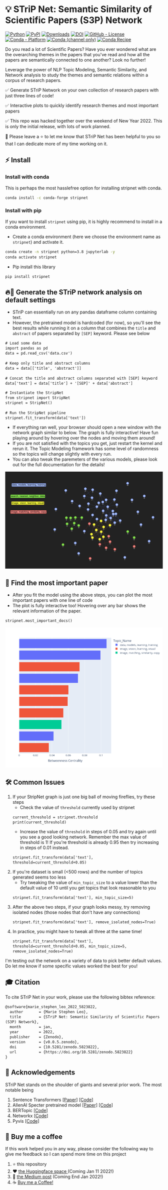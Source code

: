 # 💡 STriP Net: Semantic Similarity of Scientific Papers (S3P) Network

<!--- BADGES: START --->
[![Python](https://img.shields.io/pypi/pyversions/stripnet.svg?style=plastic)][#pypi-package]
[![PyPI](https://badge.fury.io/py/stripnet.svg)](https://badge.fury.io/py/stripnet)
[![Downloads](http://pepy.tech/badge/stripnet)][#pypi-package]
[![DOI](https://zenodo.org/badge/444768334.svg)](https://zenodo.org/badge/latestdoi/444768334)
[![GitHub - License](https://img.shields.io/github/license/stephenleo/stripnet?logo=github&style=flat&color=green)][#github-license]
[![Conda - Platform](https://img.shields.io/conda/pn/conda-forge/stripnet?logo=anaconda&style=flat)][#conda-forge-package]
[![Conda (channel only)](https://img.shields.io/conda/vn/conda-forge/stripnet?logo=anaconda&style=flat&color=orange)][#conda-forge-package]
[![Conda Recipe](https://img.shields.io/static/v1?logo=conda-forge&style=flat&color=green&label=recipe&message=stripnet)][#conda-forge-feedstock]

[#github-license]: https://github.com/stephenleo/stripnet/blob/main/LICENSE
[#pypi-package]: https://pypi.org/project/stripnet/
[#conda-forge-package]: https://anaconda.org/conda-forge/stripnet
[#conda-forge-feedstock]: https://github.com/conda-forge/stripnet-feedstock
<!--- BADGES: END --->

Do you read a lot of Scientific Papers? Have you ever wondered what are the overarching themes in the papers that you've read and how all the papers are semantically connected to one another? Look no further!

Leverage the power of NLP Topic Modeling, Semantic Similarity, and Network analysis to study the themes and semantic relations within a corpus of research papers.

✅ Generate STriP Network on your own collection of research papers with just three lines of code!

✅ Interactive plots to quickly identify research themes and most important papers

✅ This repo was hacked together over the weekend of New Year 2022. This is only the initial release, with lots of work planned.

💪 Please leave a ⭐ to let me know that STriP Net has been helpful to you so that I can dedicate more of my time working on it.

## ⚡ Install

### Install with conda

This is perhaps the most hasslefree option for installing stripnet with conda. 

```sh
conda install -c conda-forge stripnet
```

### Install with pip

If you want to install `stripnet` using pip, it is highly recommend to install in a conda environment.

- Create a conda environment (here we choose the environment name as `stripnet`) and activate it.

```sh
conda create -n stripnet python=3.8 jupyterlab -y
conda activate stripnet
```

- Pip install this library

```sh
pip install stripnet
```

## 🔥🚀 Generate the STriP network analysis on default settings
- STriP can essentially run on any pandas dataframe column containing text. 
- However, the pretrained model is hardcoded (for now), so you'll see the best results while running it on a column that combines the `title` and `abstract` of papers separated by `[SEP]` keyword. Please see below 

```
# Load some data
import pandas as pd
data = pd.read_csv('data.csv')

# Keep only title and abstract columns
data = data[['title', 'abstract']]

# Concat the title and abstract columns separated with [SEP] keyword
data['text'] = data['title'] + '[SEP]' + data['abstract']
```

```
# Instantiate the StripNet
from stripnet import StripNet
stripnet = StripNet()

# Run the StripNet pipeline
stripnet.fit_transform(data['text'])
```

- If everything ran well, your browser should open a new window with the network graph similar to below. The graph is fully interactive! Have fun playing around by hovering over the nodes and moving them around!
- If you are not satisfied with the topics you get, just restart the kernel and rerun it. The Topic Modeling framework has some level of randomness so the topics will change slightly with every run.
- You can also tweak the paremeters of the various models, please look out for the full documentation for the details!

![STriP Network](https://github.com/stephenleo/stripnet/blob/main/images/strip_network.png?raw=true "Sample STriP Network")

## 🏅 Find the most important paper
- After you fit the model using the above steps, you can plot the most important papers with one line of code
- The plot is fully interactive too! Hovering over any bar shows the relevant information of the paper.

```
stripnet.most_important_docs()
```

![Most Important Text](https://github.com/stephenleo/stripnet/blob/main/images/centrality.png?raw=true "Most Important Papers")

## 🛠️ Common Issues
1. If your StripNet graph is just one big ball of moving fireflies, try these steps
    - Check the value of `threshold` currently used by stripnet
    ```
    current_threshold = stripnet.threshold
    print(current_threshold)
    ```
    - Increase the value of `threshold` in steps of 0.05 and try again until you see a good looking network. Remember the max value of threshold is 1! If you're threshold is already 0.95 then try increasing in steps of 0.01 instead.
    ```
    stripnet.fit_transform(data['text'], threshold=current_threshold+0.05)
    ```
 2. If you're dataset is small (<500 rows) and the number of topics generated seems too less
    - Try tweaking the value of `min_topic_size` to a value lower than the default value of 10 until you get topics that look reasonable to you
    ```
    stripnet.fit_transform(data['text'], min_topic_size=5)
    ```   
 3. After the above two steps, if your graph looks messy, try removing isolated nodes (those nodes that don't have any connections)
    ```
    stripnet.fit_transform(data['text'], remove_isolated_nodes=True)
    ```  
 4. In practice, you might have to tweak all three at the same time!
    ```
    stripnet.fit_transform(data['text'], threshold=current_threshold+0.05, min_topic_size=5, remove_isolated_nodes=True)
    ```
        
 I'm testing out the network on a variety of data to pick better default values. Do let me know if some specific values worked the best for you!

## 🎓 Citation
To cite STriP Net in your work, please use the following bibtex reference:
```
@software{marie_stephen_leo_2022_5823822,
  author       = {Marie Stephen Leo},
  title        = {STriP Net: Semantic Similarity of Scientific Papers (S3P) Network},
  month        = jan,
  year         = 2022,
  publisher    = {Zenodo},
  version      = {v0.0.5.zenodo},
  doi          = {10.5281/zenodo.5823822},
  url          = {https://doi.org/10.5281/zenodo.5823822}
}
```

## 🤩 Acknowledgements
STriP Net stands on the shoulder of giants and several prior work. The most notable being
1. Sentence Transformers [[Paper]](https://arxiv.org/abs/1908.10084) [[Code]](https://www.sbert.net/)
2. AllenAI Specter pretrained model [[Paper]](https://arxiv.org/abs/2004.07180) [[Code]](https://github.com/allenai/specter)
3. BERTopic [[Code]](https://github.com/MaartenGr/BERTopic)
4. Networkx [[Code]](https://networkx.org/)
5. Pyvis [[Code]](https://github.com/WestHealth/pyvis)

## 🙏 Buy me a coffee
If this work helped you in any way, please consider the following way to give me feedback so I can spend more time on this project
1. ⭐ this repository
2. ❤️ [the Huggingface space ](https://huggingface.co/spaces/stephenleo/strip) (Coming Jan 11 2022!)
3. 👏 [the Medium post](https://stephen-leo.medium.com/) (Coming End Jan 2022!)
4. ☕ [Buy me a Coffee!](https://www.buymeacoffee.com/stephenleo)
